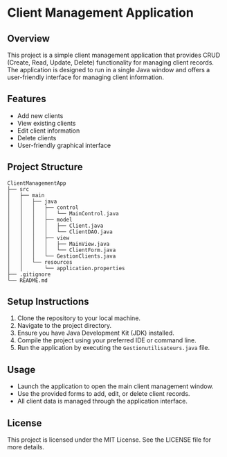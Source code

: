 # Client Management Application

## Overview
This project is a simple client management application that provides CRUD (Create, Read, Update, Delete) functionality for managing client records. The application is designed to run in a single Java window and offers a user-friendly interface for managing client information.

## Features
- Add new clients
- View existing clients
- Edit client information
- Delete clients
- User-friendly graphical interface

## Project Structure
```
ClientManagementApp
├── src
│   ├── main
│   │   ├── java
│   │   │   ├── control
│   │   │   │   └── MainControl.java
│   │   │   ├── model
│   │   │   │   ├── Client.java
│   │   │   │   └── ClientDAO.java
│   │   │   ├── view
│   │   │   │   ├── MainView.java
│   │   │   │   └── ClientForm.java
│   │   │   └── GestionClients.java
│   │   └── resources
│   │       └── application.properties
├── .gitignore
└── README.md
```

## Setup Instructions
1. Clone the repository to your local machine.
2. Navigate to the project directory.
3. Ensure you have Java Development Kit (JDK) installed.
4. Compile the project using your preferred IDE or command line.
5. Run the application by executing the `Gestionutilisateurs.java` file.

## Usage
- Launch the application to open the main client management window.
- Use the provided forms to add, edit, or delete client records.
- All client data is managed through the application interface.

## License
This project is licensed under the MIT License. See the LICENSE file for more details.